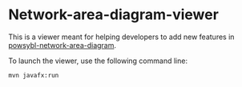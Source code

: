 # Network-area-diagram-viewer

This is a viewer meant for helping developers to add new features in [powsybl-network-area-diagram](https://github.com/powsybl/powsybl-network-area-diagram/).

To launch the viewer, use the following command line: 
```
mvn javafx:run
```
